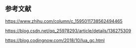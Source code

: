 ## 参考文献

https://www.zhihu.com/column/c_1595011738562494465

https://blog.csdn.net/qq_25978293/article/details/136275309

https://blog.codingnow.com/2018/10/lua_gc.html